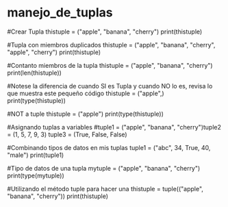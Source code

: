 # manejo_de_tuplas
#Crear Tupla 
thistuple = ("apple", "banana", "cherry")
print(thistuple)


#Tupla con miembros duplicados 
thistuple = ("apple", "banana", "cherry", "apple", "cherry")
print(thistuple)


#Contanto miembros de la tupla
thistuple = ("apple", "banana", "cherry")
print(len(thistuple))


#Notese la diferencia de cuando SI es Tupla y cuando NO lo es, revisa lo que muestra este pequeño código 
thistuple = ("apple",)
print(type(thistuple))


#NOT a tuple
thistuple = ("apple")
print(type(thistuple))


#Asignando tuplas a variables 
#tuple1 = ("apple", "banana", "cherry")tuple2 = (1, 5, 7, 9, 3)
tuple3 = (True, False, False)


#Combinando tipos de datos en mis tuplas
tuple1 = ("abc", 34, True, 40, "male")
print(tuple1)



#Tipo de datos de una tupla
mytuple = ("apple", "banana", "cherry")
print(type(mytuple))


#Utilizando el método tuple para hacer una 
thistuple = tuple(("apple", "banana", "cherry"))
print(thistuple) 
